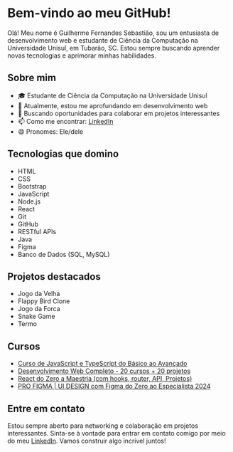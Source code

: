 # Bem-vindo ao meu GitHub!

Olá! Meu nome é Guilherme Fernandes Sebastião, sou um entusiasta de desenvolvimento web e estudante de Ciência da Computação na Universidade Unisul, em Tubarão, SC. Estou sempre buscando aprender novas tecnologias e aprimorar minhas habilidades.

## Sobre mim

- 🎓 Estudante de Ciência da Computação na Universidade Unisul
- 🌱 Atualmente, estou me aprofundando em desenvolvimento web
- 💼 Buscando oportunidades para colaborar em projetos interessantes
- 📫 Como me encontrar: [LinkedIn](https://www.linkedin.com/in/guilherme-sebastiao/)
- 😄 Pronomes: Ele/dele

## Tecnologias que domino

- HTML
- CSS
- Bootstrap
- JavaScript
- Node.js
- React
- Git
- GitHub
- RESTful APIs
- Java
- Figma
- Banco de Dados (SQL, MySQL)

## Projetos destacados

- Jogo da Velha
- Flappy Bird Clone
- Jogo da Forca
- Snake Game
- Termo

## Cursos

- [Curso de JavaScript e TypeScript do Básico ao Avançado](https://www.udemy.com)
- [Desenvolvimento Web Completo - 20 cursos + 20 projetos](https://www.udemy.com)
- [React do Zero a Maestria (com hooks, router, API, Projetos)](https://www.udemy.com)
- [PRO FIGMA | UI DESIGN com Figma do Zero ao Especialista 2024](https://www.udemy.com)

## Entre em contato

Estou sempre aberto para networking e colaboração em projetos interessantes. Sinta-se à vontade para entrar em contato comigo por meio do meu [LinkedIn](https://www.linkedin.com/in/guilherme-sebastiao/). Vamos construir algo incrível juntos!
